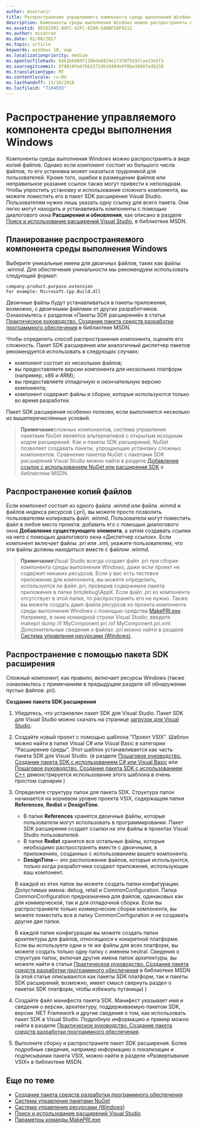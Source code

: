 ```yaml
---
author: msatranjr
title: Распространение управляемого компонента среды выполнения Windows
description: Компоненты среды выполнения Windows можно распространять в виде копий файлов.
ms.assetid: 80262992-89FC-42FC-8298-5AABF58F8212
ms.author: misatran
ms.date: 02/08/2017
ms.topic: article
keywords: windows 10, uwp
ms.localizationpriority: medium
ms.openlocfilehash: 6461b6889f110bde8929e1f370f9197caa33e5f3
ms.sourcegitcommit: 9f8010fe67bb3372db1840de9f0be36097ed6258
ms.translationtype: MT
ms.contentlocale: ru-RU
ms.lasthandoff: 11/16/2018
ms.locfileid: "7104593"
---
```

# <a name="distributing-a-managed-windows-runtime-component"></a>Распространение управляемого компонента среды выполнения Windows



Компоненты среды выполнения Windows можно распространять в виде копий файлов. Однако если компонент состоит из большого числа файлов, то его установка может оказаться трудоемкой для пользователей. Кроме того, ошибки в размещении файлов или неправильное указание ссылок также могут привести к неполадкам. Чтобы упростить установку и использование сложного компонента, вы можете поместить его в пакет SDK расширения Visual Studio. Пользователям нужно лишь указать одну ссылку для всего пакета. Они легко могут находить и устанавливать компоненты с помощью диалогового окна **Расширения и обновления**, как описано в разделе [Поиск и использование расширений Visual Studio](https://msdn.microsoft.com/library/vstudio/dd293638.aspx), в библиотеке MSDN.

## <a name="planning-a-distributable-windows-runtime-component"></a>Планирование распространяемого компонента среды выполнения Windows

Выберите уникальные имена для двоичных файлов, таких как файлы .winmd. Для обеспечения уникальности мы рекомендуем использовать следующий формат:

``` syntax
company.product.purpose.extension
For example: Microsoft.Cpp.Build.dll
```

Двоичные файлы будут устанавливаться в пакеты приложения, возможно, с двоичными файлами от других разработчиков. Ознакомьтесь с разделом «Пакеты SDK расширений» в статье [Практическое руководство. Создание пакета средств разработки программного обеспечения](https://msdn.microsoft.com/library/hh768146.aspx) в библиотеке MSDN.

Чтобы определить способ распространения компонента, оцените его сложность. Пакет SDK расширения или аналогичный диспетчер пакетов рекомендуется использовать в следующих случаях:

-   компонент состоит из нескольких файлов;
-   вы предоставляете версии компонента для нескольких платформ (например, x86 и ARM);
-   вы предоставляете отладочную и окончательную версию компонента;
-   компонент содержит файлы и сборки, которые используются только во время разработки.

Пакет SDK расширения особенно полезен, если выполняется несколько из вышеперечисленных условий.

> **Примечание**сложных компонентов, система управления пакетами NuGet является альтернативой с открытым исходным кодом расширений. Как и пакеты SDK расширений, NuGet позволяет создавать пакеты, упрощающие установку сложных компонентов. Сравнение пакетов NuGet с пакетами SDK расширений Visual Studio можно найти в разделе [Добавление ссылок с использованием NuGet или расширения SDK](https://msdn.microsoft.com/library/jj161096.aspx) в библиотеке MSDN.

## <a name="distribution-by-file-copy"></a>Распространение копий файлов

Если компонент состоит из одного файла .winmd или файла .winmd и файлов индекса ресурсов (.pri), вы можете просто позволить пользователям копировать файл .winmd. Пользователи могут поместить файл в любое место проекта: добавить его с помощью диалогового окна **Добавление существующего элемента**, а затем создавать ссылки на него с помощью диалогового окна «Диспетчер ссылок». Если компонент включает файлы .pri или .xml, укажите пользователям, что эти файлы должны находиться вместе с файлом .winmd.

> **Примечание**Visual Studio всегда создает файл .pri при сборке компонента среды выполнения Windows, даже если проект не содержит никаких ресурсов. Если у вас есть тестовое приложение для компонента, вы можете определить, используется ли файл .pri, проверив содержимое пакета приложения в папке bin\\debug\\AppX. Если файл .pri из компонента отсутствует в этой папке, то распространять его не нужно. Также вы можете создать дамп файла ресурсов из проекта компонента среды выполнения Windows с помощью средства [MakePRI.exe](https://msdn.microsoft.com/library/windows/apps/jj552945.aspx). Например, в окне командной строки Visual Studio, введите makepri dump /if MyComponent.pri /of MyComponent.pri.xml. Дополнительные сведения о файлах .pri можно найти в разделе [Система управления ресурсами (Windows)](https://msdn.microsoft.com/library/windows/apps/jj552947.aspx).

## <a name="distribution-by-extension-sdk"></a>Распространение с помощью пакета SDK расширения

Сложный компонент, как правило, включает ресурсы Windows (также ознакомьтесь с примечанием в предыдущем разделе об обнаружении пустых файлов .pri).

**Создание пакета SDK расширения**

1.  Убедитесь, что установлен пакет SDK для Visual Studio. Пакет SDK для Visual Studio можно скачать на странице [загрузок для Visual Studio](https://www.visualstudio.com/downloads/download-visual-studio-vs).
2.  Создайте новый проект с помощью шаблона "Проект VSIX". Шаблон можно найти в папке Visual C# или Visual Basic в категории "Расширение среды". Этот шаблон устанавливается как часть пакета SDK для Visual Studio. (в разделе [Пошаговое руководство. Создание пакета SDK с использованием C# или Visual Basic](https://msdn.microsoft.com/library/jj127119.aspx) или [Пошаговое руководство. Создание пакета SDK с использованием C++](https://msdn.microsoft.com/library/jj127117.aspx) демонстрируется использование этого шаблона в очень простом сценарии )
3.  Определите структуру папок для пакета SDK. Структура папок начинается на корневом уровне проекта VSIX, содержащем папки **References**, **Redist** и **DesignTime**.

    -   В папке **References** хранятся двоичные файлы, которые пользователи могут использовать в программировании. Пакет SDK расширения создает ссылки на эти файлы в проектах Visual Studio пользователей.
    -   В папке **Redist** хранятся все остальные файлы, которые необходимо распространять вместе с двоичными, в приложениях, созданных с использованием вашего компонента.
    -   **DesignTime**— это расположение файлов, которые используются, только когда разработчики создают приложения, использующие ваш компонент.

    В каждой из этих папок вы можете создать папки конфигурации. Допустимые имена: debug, retail и CommonConfiguration. Папка CommonConfiguration предназначена для файлов, одинаковых как для коммерческой, так и для отладочной сборки. Если вы распространяете только коммерческие сборки компонента, вы можете поместить все в папку CommonConfiguration и не создавать другие две папки.

    В каждой папке конфигурации вы можете создать папки архитектуры для файлов, относящихся к конкретной платформе. Если вы используете одни и те же файлы для всех платформ, вы можете создать только одну папку с именем neutral. Сведения о структуре папок, включая другие имена папок архитектуры, вы можете найти в статье [Практическое руководство. Создание пакета средств разработки программного обеспечения](https://msdn.microsoft.com/library/hh768146.aspx) в библиотеке MSDN (в этой статье описываются как пакеты SDK платформ, так и пакеты SDK расширений; возможно, имеет смысл свернуть раздел о пакетах SDK платформ, чтобы избежать путаницы) )

4.  Создайте файл манифеста пакета SDK. Манифест указывает имя и сведения о версии, архитектуру, поддерживаемую пакетом SDK, версии .NET Framework и другие сведения о том, как использовать пакет SDK в Visual Studio. Подробную информацию и пример можно найти в разделе [Практическое руководство. Создание пакета средств разработки программного обеспечения](https://msdn.microsoft.com/library/hh768146.aspx).
5.  Выполните сборку и распространите пакет SDK расширения. Более подробные сведения, например информацию о локализации и подписывании пакета VSIX, можно найти в разделе «Развертывание VSIX» в библиотеке MSDN.

## <a name="related-topics"></a>Еще по теме

* [Создание пакета средств разработки программного обеспечения](https://msdn.microsoft.com/library/hh768146.aspx)
* [Система управления пакетами NuGet](https://github.com/NuGet/Home)
* [Система управления ресурсами (Windows)](https://msdn.microsoft.com/library/windows/apps/jj552947.aspx)
* [Поиск и использование расширений Visual Studio](https://msdn.microsoft.com/library/dd293638.aspx)
* [Параметры команды MakePRI.exe](https://msdn.microsoft.com/library/windows/apps/jj552945.aspx)
